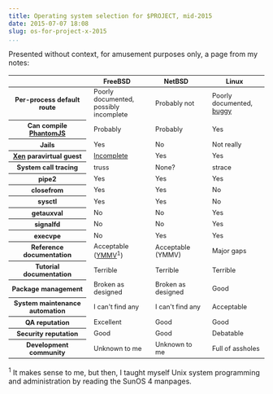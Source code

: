 ```yaml
---
title: Operating system selection for $PROJECT, mid-2015
date: 2015-07-07 18:08
slug: os-for-project-x-2015
...
```


Presented without context, for amusement purposes only, a page from my
notes:

<table>
<style scoped>
th, td { font-size: 80%; }
td { text-align: left; padding-left: 15px; }
</style>
<thead>
<tr><th></th><th>FreeBSD</th><th>NetBSD</th><th>Linux</th>
</thead>
<tbody>
<tr><th>Per-process default route</th>
<td>Poorly documented,<br>possibly incomplete</td>
<td>Probably not</td>
<td>Poorly documented,<br><a href="https://bugzilla.kernel.org/show_bug.cgi?id=97811">buggy</a></td>
<tr><th>Can compile <a href="https://phantomjs.org/">PhantomJS</a></th>
<td>Probably</td><td>Probably</td><td>Yes</td></tr>
<tr><th>Jails</th><td>Yes</td>
<td>No</td>
<td>Not really</td></tr>
<tr><th><a href="https://xenproject.org/">Xen</a> paravirtual
guest</th><td><a href="https://wiki.freebsd.org/Xen">Incomplete</a></td>
<td>Yes</td>
<td>Yes</td></tr>
<tr><th>System call tracing</th>
<td>truss</td>
<td>None?</td>
<td>strace</td></tr>
<tr><th>pipe2</th><td>Yes</td><td>Yes</td><td>Yes</td></tr>
<tr><th>closefrom</th><td>Yes</td><td>Yes</td><td>No</td></tr>
<tr><th>sysctl</th><td>Yes</td><td>Yes</td><td>No</td></tr>
<tr><th>getauxval</th><td>No</td><td>No</td><td>Yes</td></tr>
<tr><th>signalfd</th><td>No</td><td>No</td><td>Yes</td></tr>
<tr><th>execvpe</th><td>No</td><td>Yes</td><td>Yes</td></tr>
<tr><th>Reference documentation</th>
<td>Acceptable (<a href="https://en.wiktionary.org/wiki/your_mileage_may_vary">YMMV</a><sup>1</sup>)</td>
<td>Acceptable (YMMV)</td>
<td>Major gaps</td></tr>
<tr><th>Tutorial documentation</th>
<td>Terrible</td>
<td>Terrible</td>
<td>Terrible</td></tr>
<tr><th>Package management</th>
<td>Broken as designed</td>
<td>Broken as designed</td>
<td>Good</td></tr>
<tr><th>System maintenance automation</th>
<td>I can't find any</td>
<td>I can't find any</td>
<td>Acceptable</td></tr>
<tr><th>QA reputation</th>
<td>Excellent</td>
<td>Good</td>
<td>Good</td></tr>
<tr><th>Security reputation</th>
<td>Good</td>
<td>Good</td>
<td>Debatable</td></tr>
<tr><th>Development community</th>
<td>Unknown to me</td>
<td>Unknown to me</td>
<td>Full of assholes</td></tr>
</table>

<sup>1</sup> It makes sense to me, but then, I taught myself Unix
system programming and administration by reading the SunOS 4 manpages.

